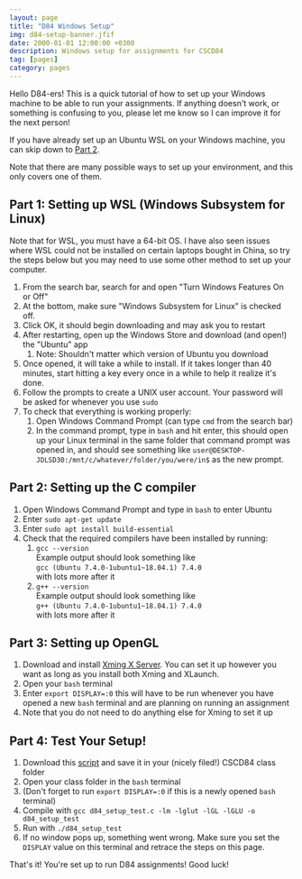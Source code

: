 ```yaml
---
layout: page
title: "D84 Windows Setup"
img: d84-setup-banner.jfif
date: 2000-01-01 12:00:00 +0300
description: Windows setup for assignments for CSCD84
tag: [pages]
category: pages
---
```


Hello D84-ers! This is a quick tutorial of how to set up your Windows machine to be able to run your assignments. If anything doesn't work, or something is confusing to you, please let me know so I can improve it for the next person!

If you have already set up an Ubuntu WSL on your Windows machine, you can skip down to [Part 2](#part-2-setting-up-the-c-compiler). 

Note that there are many possible ways to set up your environment, and this only covers one of them.

## Part 1: Setting up WSL (Windows Subsystem for Linux)

Note that for WSL, you must have a 64-bit OS. I have also seen issues where WSL could not be installed on certain laptops bought in China, so try the steps below but you may need to use some other method to set up your computer.
1. From the search bar, search for and open "Turn Windows Features On or Off"
2. At the bottom, make sure "Windows Subsystem for Linux" is checked off.
3. Click OK, it should begin downloading and may ask you to restart
4. After restarting, open up the Windows Store and download (and open!) the "Ubuntu" app
   1. Note: Shouldn't matter which version of Ubuntu you download
5. Once opened, it will take a while to install. If it takes longer than 40 minutes, start hitting a key every once in a while to help it realize it's done.
6. Follow the prompts to create a UNIX user account. Your password will be asked for whenever you use `sudo`
7. To check that everything is working properly:
   1. Open Windows Command Prompt (can type `cmd` from the search bar)
   2. In the command prompt, type in `bash` and hit enter, this should open up your Linux terminal in the same folder that command prompt was opened in, and should see something like `user@DESKTOP-JDLSD30:/mnt/c/whatever/folder/you/were/in$` as the new prompt.

## Part 2: Setting up the C compiler
1. Open Windows Command Prompt and type in `bash` to enter Ubuntu
2. Enter `sudo apt-get update`
3. Enter `sudo apt install build-essential`
4. Check that the required compilers have been installed by running:
   1. `gcc --version` <br>Example output should look something like <br>`gcc (Ubuntu 7.4.0-1ubuntu1~18.04.1) 7.4.0` <br>with lots more after it
   2. `g++ --version` <br>Example output should look something like <br>`g++ (Ubuntu 7.4.0-1ubuntu1~18.04.1) 7.4.0` <br>with lots more after it

## Part 3: Setting up OpenGL

1. Download and install <a href="https://sourceforge.net/projects/xming/" target="_blank">Xming X Server</a>. You can set it up however you want as long as you install both Xming and XLaunch.
2. Open your `bash` terminal
3. Enter `export DISPLAY=:0` this will have to be run whenever you have opened a new `bash` terminal and are planning on running an assignment
4. Note that you do not need to do anything else for Xming to set it up

## Part 4: Test Your Setup!
1. Download this <a href="https://utoronto-my.sharepoint.com/:u:/g/personal/n_way_mail_utoronto_ca/EXADc8jJQxVGtneawvmqjdQBw9OrIEyfy4Fy6YkO4GXRfQ?e=d3bu2A" target="_blank">script</a> and save it in your (nicely filed!) CSCD84 class folder 
2. Open your class folder in the `bash` terminal
3. (Don't forget to run `export DISPLAY=:0` if this is a newly opened `bash` terminal)
4. Compile with `gcc d84_setup_test.c -lm -lglut -lGL -lGLU -o d84_setup_test`
5. Run with `./d84_setup_test`
6. If no window pops up, something went wrong. Make sure you set the `DISPLAY` value on this terminal and retrace the steps on this page.

That's it! You're set up to run D84 assignments! Good luck!